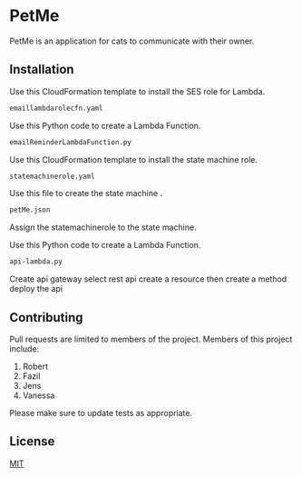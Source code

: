 # PetMe

PetMe is an application for cats to communicate with their owner.

## Installation

Use this CloudFormation template to install the SES role for Lambda.

```bash
emaillambdarolecfn.yaml
```

Use this Python code to create a Lambda Function.

```bash
emailReminderLambdaFunction.py
```

Use this CloudFormation template to install the state machine role.

```bash
statemachinerole.yaml
```

Use this file to create the state machine . 

```bash
petMe.json
```
Assign the statemachinerole to the state machine.

Use this Python code to create a Lambda Function.

```bash
api-lambda.py
```

Create api gateway
    select rest api
    create a resource then create a method
    deploy the api 


## Contributing
Pull requests are limited to members of the project. 
Members of this project include:

1. Robert
2. Fazil
3. Jens
4. Vanessa

Please make sure to update tests as appropriate.

## License
[MIT](https://choosealicense.com/licenses/mit/)
